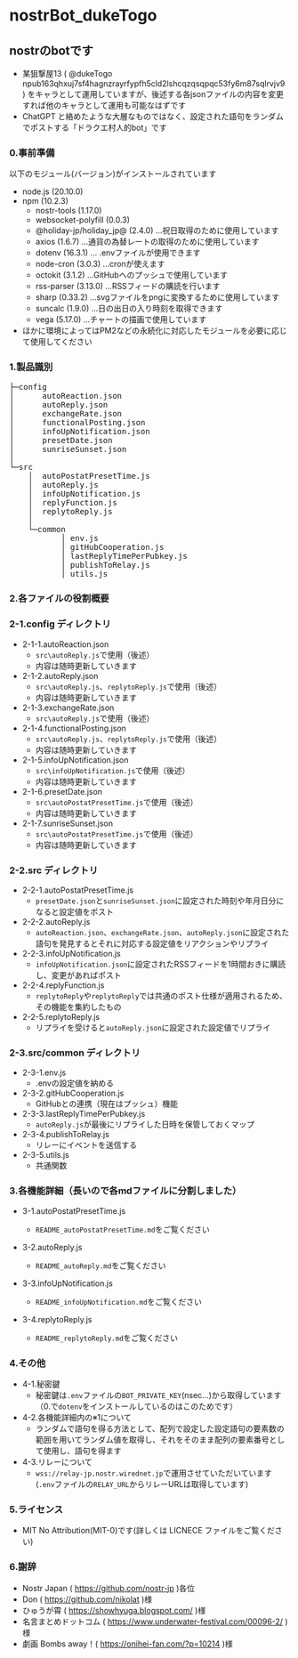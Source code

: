# nostrBot_dukeTogo
## nostrのbotです
- 某狙撃屋13
 ( @dukeTogo npub163qhxuj7sf4hagnzrayrfypfh5cld2lshcqzqsqpqc53fy6m87sqlrvjv9 )
 をキャラとして運用していますが、後述する各jsonファイルの内容を変更すれば他のキャラとして運用も可能なはずです
- ChatGPT と絡めたような大層なものではなく、設定された語句をランダムでポストする「ドラクエ村人的bot」です

### 0.事前準備
 以下のモジュール(バージョン)がインストールされています
  - node.js (20.10.0)
  - npm (10.2.3)
    - nostr-tools (1.17.0)
    - websocket-polyfill (0.0.3)
    - @holiday-jp/holiday_jp@ (2.4.0) ...祝日取得のために使用しています
    - axios (1.6.7) ...通貨の為替レートの取得のために使用しています
    - dotenv (16.3.1) ... .envファイルが使用できます
    - node-cron (3.0.3) ...cronが使えます
    - octokit (3.1.2) ...GitHubへのプッシュで使用しています
    - rss-parser (3.13.0) ...RSSフィードの購読を行います
    - sharp (0.33.2) ...svgファイルをpngに変換するために使用しています
    - suncalc (1.9.0) ...日の出日の入り時刻を取得できます
    - vega (5.17.0) ...チャートの描画で使用しています
  - ほかに環境によってはPM2などの永続化に対応したモジュールを必要に応じて使用してください


### 1.製品識別
<pre>
├─config
│      autoReaction.json
│      autoReply.json
│      exchangeRate.json
│      functionalPosting.json
│      infoUpNotification.json
│      presetDate.json
│      sunriseSunset.json
│
└─src
    │  autoPostatPresetTime.js
    │  autoReply.js
    │  infoUpNotification.js
    │  replyFunction.js
    │  replytoReply.js
    │
    └─common
           │ env.js 
           │ gitHubCooperation.js 
           │ lastReplyTimePerPubkey.js
           │ publishToRelay.js
           │ utils.js
</pre>

### 2.各ファイルの役割概要

### 2-1.config ディレクトリ
- 2-1-1.autoReaction.json
  - `src\autoReply.js`で使用（後述）
  - 内容は随時更新していきます
- 2-1-2.autoReply.json
  - `src\autoReply.js`、`replytoReply.js`で使用（後述）
  - 内容は随時更新していきます
- 2-1-3.exchangeRate.json  
  - `src\autoReply.js`で使用（後述）
- 2-1-4.functionalPosting.json
  - `src\autoReply.js`、`replytoReply.js`で使用（後述）
  - 内容は随時更新していきます 
- 2-1-5.infoUpNotification.json
  - `src\infoUpNotification.js`で使用（後述）
  - 内容は随時更新していきます
- 2-1-6.presetDate.json
  - `src\autoPostatPresetTime.js`で使用（後述）
  - 内容は随時更新していきます
- 2-1-7.sunriseSunset.json
  - `src\autoPostatPresetTime.js`で使用（後述）
  - 内容は随時更新していきます

### 2-2.src ディレクトリ
- 2-2-1.autoPostatPresetTime.js
  - `presetDate.json`と`sunriseSunset.json`に設定された時刻や年月日分になると設定値をポスト
- 2-2-2.autoReply.js
  - `autoReaction.json`、`exchangeRate.json`、`autoReply.json`に設定された語句を発見するとそれに対応する設定値をリアクションやリプライ
- 2-2-3.infoUpNotification.js
  - `infoUpNotification.json`に設定されたRSSフィードを1時間おきに購読し、変更があればポスト
- 2-2-4.replyFunction.js
  - `replytoReply`や`replytoReply`では共通のポスト仕様が適用されるため、その機能を集約したもの 
- 2-2-5.replytoReply.js
  - リプライを受けると`autoReply.json`に設定された設定値でリプライ

### 2-3.src/common ディレクトリ
- 2-3-1.env.js
  - .envの設定値を納める
- 2-3-2.gitHubCooperation.js
  - GitHubとの連携（現在はプッシュ）機能
- 2-3-3.lastReplyTimePerPubkey.js
  - `autoReply.js`が最後にリプライした日時を保管しておくマップ  
- 2-3-4.publishToRelay.js
  - リレーにイベントを送信する
- 2-3-5.utils.js
  - 共通関数


### 3.各機能詳細（長いので各mdファイルに分割しました）

- 3-1.autoPostatPresetTime.js
  - `README_autoPostatPresetTime.md`をご覧ください

- 3-2.autoReply.js
  - `README_autoReply.md`をご覧ください

- 3-3.infoUpNotification.js
  - `README_infoUpNotification.md`をご覧ください

- 3-4.replytoReply.js
  - `README_replytoReply.md`をご覧ください

### 4.その他
- 4-1.秘密鍵
  - 秘密鍵は`.env`ファイルの`BOT_PRIVATE_KEY`(nsec...)から取得しています（0.で`dotenv`をインストールしているのはこのためです）
- 4-2.各機能詳細内の※1について
  - ランダムで語句を得る方法として、配列で設定した設定語句の要素数の範囲を用いてランダム値を取得し、それをそのまま配列の要素番号として使用し、語句を得ます
- 4-3.リレーについて
  - `wss://relay-jp.nostr.wirednet.jp`で運用させていただいています
    (`.env`ファイルの`RELAY_URL`からリレーURLは取得しています)

### 5.ライセンス
- MIT No Attribution(MIT-0)です(詳しくは LICNECE ファイルをご覧ください)

### 6.謝辞
- Nostr Japan ( https://github.com/nostr-jp )各位
- Don ( https://github.com/nikolat )様
- ひゅうが霄 ( https://showhyuga.blogspot.com/ )様
- 名言まとめドットコム ( https://www.underwater-festival.com/00096-2/ )様
- 劇画 Bombs away！( https://onihei-fan.com/?p=10214 )様

